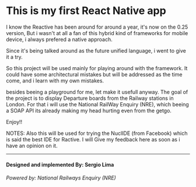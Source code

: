 # This is my first React Native app

I know the Reactive  has been around for around a year, it's now on the
0.25 version, But i wasn't at all a fan of this hybrid kind of frameworks for mobile
device, i always prefered a native approach.

Since it's being talked around as the future unified language, i went to give it a try.

So this project will be used mainly for playing around with the framework. It could have
some architectural mistakes but will be addressed as the time come, and i learn with my
own mistakes.

besides beeing a playground for me, let make it usefull anyway.
The goal of the project is to display Departure boards from the Railway stations in London.
For that i will use the National RailWay Enquiry (NRE), which beeing a SOAP API its already
making my head hurting even from the getgo.


Enjoy!!


NOTES:
Also this will be used for trying the NuclIDE (from Facebook) which is said the best IDE for Ractive.
I will Give my feedback here as soon as i have an opinion on it.

---

#### Designed and implemented By: Sergio Lima
###### Powered by: National Railways Enquiry (NRE)
